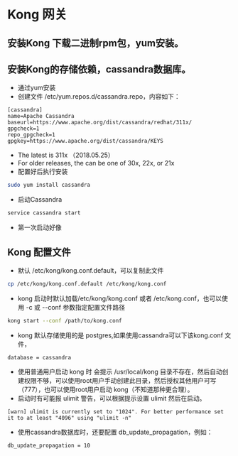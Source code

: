 # Kong 网关
## 安装Kong 下载二进制rpm包，yum安装。
## 安装Kong的存储依赖，cassandra数据库。
  * 通过yum安装
  * 创建文件 /etc/yum.repos.d/cassandra.repo，内容如下：
  ```text
  [cassandra]
  name=Apache Cassandra
  baseurl=https://www.apache.org/dist/cassandra/redhat/311x/
  gpgcheck=1
  repo_gpgcheck=1
  gpgkey=https://www.apache.org/dist/cassandra/KEYS
  ```
  * The latest <release series> is 311x （2018.05.25）
  * For older releases, the <release series> can be one of 30x, 22x, or 21x
  * 配置好后执行安装
  ```bash
  sudo yum install cassandra
  ```
  * 启动Cassandra
  ```bash
  service cassandra start
  ```
  * 第一次启动好像

## Kong 配置文件
  * 默认 /etc/kong/kong.conf.default，可以复制此文件
  ```bash
  cp /etc/kong/kong.conf.default /etc/kong/kong.conf
  ```
  * kong 启动时默认加载/etc/kong/kong.conf 或者 /etc/kong.conf，也可以使用 -c 或 --conf 参数指定配置文件路径
  ```bash
  kong start --conf /path/to/kong.conf
  ```
  * kong 默认存储使用的是 postgres,如果使用cassandra可以下该kong.conf 文件，
  ```text
  database = cassandra
  ```
  * 使用普通用户启动 kong 时 会提示 /usr/local/kong 目录不存在，然后自动创建权限不够，可以使用root用户手动创建此目录，然后授权其他用户可写（777），也可以使用root用户启动 kong（不知道那种更合理）。
  * 启动时有可能报 ulimit 警告，可以根据提示设置 ulimit 然后在启动。
  ```text
  [warn] ulimit is currently set to "1024". For better performance set it to at least "4096" using "ulimit -n"
  ```
  * 使用cassandra数据库时，还要配置 db_update_propagation，例如：
  ```text
  db_update_propagation = 10
  ```



